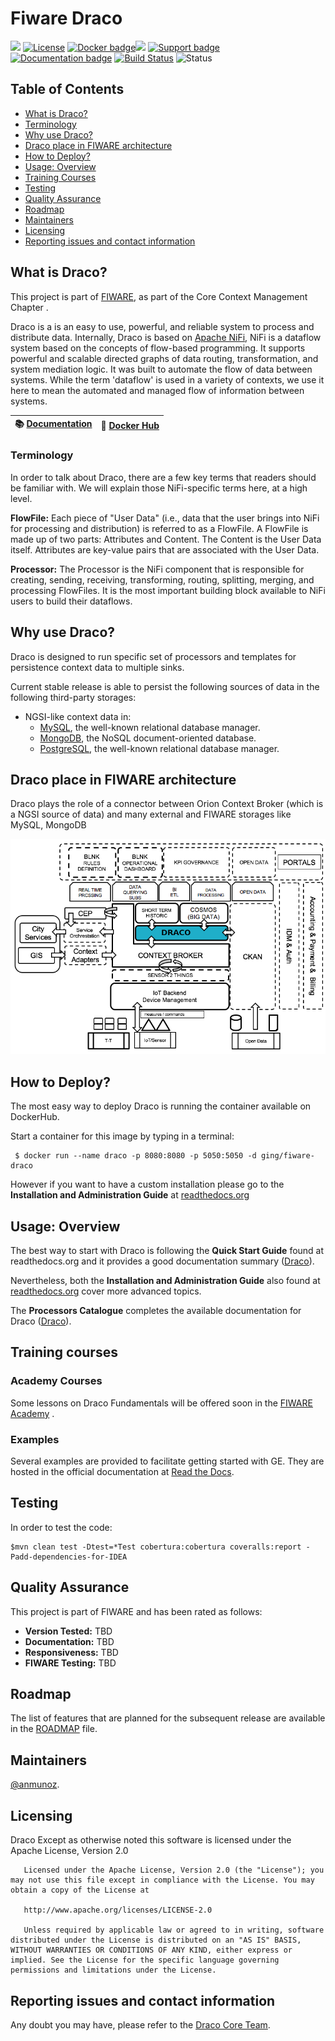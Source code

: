 # Fiware Draco

[![](https://nexus.lab.fiware.org/repository/raw/public/badges/chapters/core.svg)](https://www.fiware.org/developers/catalogue/)
[![License](https://img.shields.io/github/license/ging/fiware-draco.svg)](http://www.apache.org/licenses/LICENSE-2.0.html)
[![Docker badge](https://img.shields.io/docker/pulls/ging/fiware-draco.svg)](https://hub.docker.com/r/ging/fiware-draco/)[![](https://img.shields.io/badge/tag-fiware--draco-orange.svg?logo=stackoverflow)](http://stackoverflow.com/questions/tagged/fiware-draco) 
[![Support badge]( https://img.shields.io/badge/support-askbot-yellowgreen.svg)](https://ask.fiware.org/questions/scope%3Aall/tags%3Adraco/)
<br/>
[![Documentation badge](https://readthedocs.org/projects/fiware-draco/badge/?version=latest)](http://fiware-draco.rtfd.io)
[![Build Status](https://travis-ci.com/ging/fiware-draco.svg?branch=master)](https://travis-ci.com/ging/fiware-draco)
![Status](https://nexus.lab.fiware.org/static/badges/statuses/draco.svg)

## Table of Contents
- [What is Draco?](#what-is-draco)
- [Terminology](#terminology)
- [Why use Draco?](#why-use-draco)
- [Draco place in FIWARE architecture](#draco-place-in-fiware-architecture)
- [How to Deploy?](#how-to-deploy)
- [Usage: Overview](#usage)
- [Training Courses](#training-courses)
- [Testing](#testing)
- [Quality Assurance](#quality-assurance)
- [Roadmap](#roadmap)
- [Maintainers](#maintainers)
- [Licensing](#licensing)
- [Reporting issues and contact information](#reporting-issues-and-contact-information)



## What is Draco?
This project is part of [FIWARE](http://fiware.org), as part of the Core Context Management Chapter .

Draco is a is an easy to use, powerful, and reliable system to process and distribute data. Internally, Draco is based on [Apache NiFi](https://nifi.apache.org/docs.html),
NiFi is a dataflow system based on the concepts of flow-based programming. It supports powerful and scalable directed graphs of data routing, transformation, and system mediation logic.
It was built to automate the flow of data between systems. While the term 'dataflow' is used in a variety of contexts, we use it here to mean the automated and managed flow of information between systems.

|  :books: [Documentation](https://fiware-draco.rtfd.io) | :whale: [Docker Hub](https://hub.docker.com/r/ging/fiware-draco) | 
|---|---|

### Terminology

In order to talk about Draco, there are a few key terms that readers should be familiar with. We will explain those NiFi-specific terms here, at a high level.

**FlowFile:** Each piece of "User Data" (i.e., data that the user brings into NiFi for processing and distribution) is referred to as a FlowFile. A FlowFile is made up of two parts: Attributes and Content. The Content is the User Data itself. Attributes are key-value pairs that are associated with the User Data.

**Processor:** The Processor is the NiFi component that is responsible for creating, sending, receiving, transforming, routing, splitting, merging, and processing FlowFiles. It is the most important building block available to NiFi users to build their dataflows.

## Why use Draco?
Draco is designed to run specific set of processors and templates for 
persistence context data to multiple sinks.

Current stable release is able to persist the following sources of data in the following third-party storages:

* NGSI-like context data in:
    * [MySQL](https://www.mysql.com/), the well-known relational database manager.
    * [MongoDB](https://www.mongodb.org/), the NoSQL document-oriented database.
    * [PostgreSQL](http://www.postgresql.org/), the well-known relational database manager.

## Draco place in FIWARE architecture
Draco plays the role of a connector between Orion Context Broker (which is a NGSI source of data) and many external and FIWARE storages like MySQL, MongoDB

![FIWARE architecture](images/fiware_architecture.png)
    
## How to Deploy?
 The most easy way to deploy Draco is running the container available on DockerHub.
 
 Start a container for this image by typing in a terminal:
 
     $ docker run --name draco -p 8080:8080 -p 5050:5050 -d ging/fiware-draco 

 However if you want to have a custom installation please go to the **Installation and Administration Guide** at [readthedocs.org](installation_and_administration_guide/README.md) 

## Usage: Overview

The best way to start with Draco is following the  **Quick Start Guide** found at readthedocs.org  and it provides a good documentation summary ([Draco](quick_start_guide.md)).

Nevertheless, both the **Installation and Administration Guide** also found at [readthedocs.org](installation_and_administration_guide/README.md) cover more advanced topics.

The **Processors Catalogue** completes the available documentation for Draco ([Draco](processors_catalogue/README.md)).

## Training courses
### Academy Courses
Some lessons on Draco Fundamentals will be offered soon in the [FIWARE Academy](https://fiware-academy.readthedocs.io/en/latest) .

### Examples
Several examples are provided to facilitate getting started with GE. They are hosted in the official documentation at [Read the Docs](https://fiware-draco.readthedocs.io/en/latest/quick_start_guide/index.html).

## Testing

In order to test the code:

    $mvn clean test -Dtest=*Test cobertura:cobertura coveralls:report -Padd-dependencies-for-IDEA

## Quality Assurance

This project is part of FIWARE and has been rated as follows:

-   **Version Tested:**
    TBD
-   **Documentation:**
    TBD
-   **Responsiveness:**
    TBD
-   **FIWARE Testing:**
    TBD

## Roadmap

The list of features that are planned for the subsequent release are available in the [ROADMAP](https://github.com/ging/fiware-draco/blob/develop/docs/roadmap.md) file.

## Maintainers

[@anmunoz](https://github.com/anmunoz).

## Licensing
Draco Except as otherwise noted this software is licensed under the Apache License, Version 2.0
       
       Licensed under the Apache License, Version 2.0 (the "License"); you may not use this file except in compliance with the License. You may obtain a copy of the License at
       
       http://www.apache.org/licenses/LICENSE-2.0
       
       Unless required by applicable law or agreed to in writing, software distributed under the License is distributed on an "AS IS" BASIS, WITHOUT WARRANTIES OR CONDITIONS OF ANY KIND, either express or implied. See the License for the specific language governing permissions and limitations under the License.

## Reporting issues and contact information
Any doubt you may have, please refer to the [Draco Core Team](installation_and_administration_guide/issues_and_contact.md).
